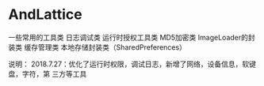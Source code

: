 # AndLattice
一些常用的工具类
	日志调试类
	运行时授权工具类
	MD5加密类
	ImageLoader的封装类
	缓存管理类
	本地存储封装类（SharedPreferences）

说明：
2018.7.27：优化了运行时权限，调试日志，新增了网络，设备信息，软键盘，字符，第 三方等工具
